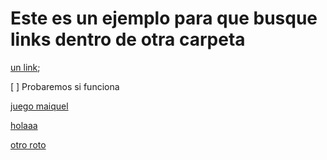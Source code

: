 # Este es un ejemplo para que busque links dentro de otra carpeta 
[un link](https://aula.cdichile.org/mod/quiz/view.php?id=227&forceview=1);

[ ] Probaremos si funciona 

[juego maiquel](https://www.zona-leros.com/juegos-pc/need-for-speed-hot-pursuit)

[holaaa](https://www.zona-leros.com/juegos-pc/need-for-speed-hot-pursuit)

[otro roto](https://developer.mozilla.org/es/docs/Learn/JavaScript/Building_blocks/Functions)